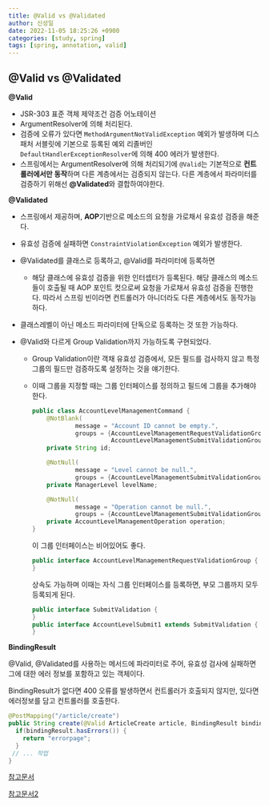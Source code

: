 ```yaml
---
title: @Valid vs @Validated
author: 신성일
date: 2022-11-05 18:25:26 +0900
categories: [study, spring]
tags: [spring, annotation, valid]
---
```


## @Valid vs @Validated

**@Valid**

-  JSR-303 표준 객체 제약조건 검증 어노테이션
-  ArgumentResolver에 의해 처리된다.
-  검증에 오류가 있다면 `MethodArgumentNotValidException` 예외가 발생하며 디스패처 서블릿에 기본으로 등록된 예외 리졸버인 `DefaultHandlerExceptionResolver`에 의해 400 에러가 발생한다.
-  스프링에서는 ArgumentResolver에 의해 처리되기에 `@Valid`는 기본적으로 **컨트롤러에서만 동작**하며 다른 계층에서는 검증되지 않는다. 다른 계층에서 파라미터를 검증하기 위해선 **@Validated**와 결합하여야한다.

**@Validated**

-  스프링에서 제공하며, **AOP**기반으로 메소드의 요청을 가로채서 유효성 검증을 해준다.

-  유효성 검증에 실패하면 `ConstraintViolationException` 예외가 발생한다.

-  @Validated를 클래스로 등록하고, @Valid를 파라미터에 등록하면

   -  해당 클래스에 유효성 검증을 위한 인터셉터가 등록된다. 해당 클래스의 메소드들이 호출될 때 AOP 포인트 컷으로써 요청을 가로채서 유효성 검증을 진행한다. 따라서 스프링 빈이라면 컨트롤러가 아니더라도 다른 계층에서도 동작가능하다.

-  클래스레벨이 아닌 메소드 파라미터에 단독으로 등록하는 것 또한 가능하다.

-  @Valid와 다르게 Group Validation까지 가능하도록 구현되었다.

   -  Group Validation이란 객채 유효성 검증에서, 모든 필드를 검사하지 않고 특정 그룹의 필드만 검증하도록 설정하는 것을 얘기한다.

   -  이때 그룹을 지정할 때는 그룹 인터페이스를 정의하고 필드에 그룹을 추가해야한다.

      ```java
      public class AccountLevelManagementCommand {
          @NotBlank(
                  message = "Account ID cannot be empty.",
                  groups = {AccountLevelManagementRequestValidationGroup.class,
                            AccountLevelManagementSubmitValidationGroup.class})
          private String id;

          @NotNull(
                  message = "Level cannot be null.",
                  groups = {AccountLevelManagementSubmitValidationGroup.class})
          private ManagerLevel levelName;

          @NotNull(
                  message = "Operation cannot be null.",
                  groups = {AccountLevelManagementSubmitValidationGroup.class})
          private AccountLevelManagementOperation operation;
      }
      ```

      이 그룹 인터페이스는 비어있어도 좋다.

      ```java
      public interface AccountLevelManagementRequestValidationGroup {
      }
      ```

      상속도 가능하며 이때는 자식 그룹 인터페이스를 등록하면, 부모 그룹까지 모두 등록되게 된다.

      ```java
      public interface SubmitValidation {
      }
      public interface AccountLevelSubmit1 extends SubmitValidation {
      }
      ```

**BindingResult**

@Valid, @Validated를 사용하는 메서드에 파라미터로 주어, 유효성 검사에 실패하면 그에 대한 에러 정보를 포함하고 있는 객체이다.

BindingResult가 없다면 400 오류를 발생하면서 컨트롤러가 호출되지 않지만, 있다면 에러정보를 담고 컨트롤러를 호출한다.

```java
@PostMapping("/article/create")
public String create(@Valid ArticleCreate article, BindingResult bindingResult) {
  if(bindingResult.hasErrors()) {
    return "errorpage";
  }
 // ... 작업
}
```

[참고문서](https://velog.io/@park2348190/Spring%EC%9D%98-Valid-Validated)

[참고문서2](https://sweets1327.tistory.com/54)
